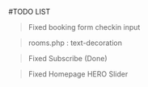 #TODO LIST

>Fixed booking form checkin input

>rooms.php : text-decoration

>Fixed Subscribe (Done)

>Fixed Homepage HERO Slider